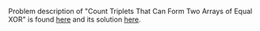 Problem description of "Count Triplets That Can Form Two Arrays of Equal XOR" is found [here](https://leetcode.com/problems/count-triplets-that-can-form-two-arrays-of-equal-xor/) and its solution [here](https://github.com/aurimas13/Solutions-To-Problems/blob/main/LeetCode/Python%20Solutions/Count%20Triplets%20That%20Can%20Form%20Two%20Arrays%20of%20Equal%20XOR/count.py).
